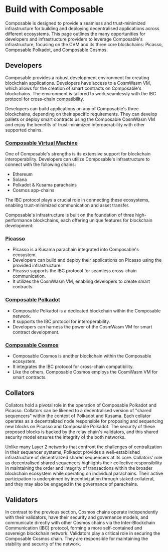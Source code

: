# Build with Composable

Composable is designed to provide a seamless and trust-minimized infrastructure for building and deploying decentralised applications across different ecosystems. This page outlines the many opportunities for developers and infrastructure providers to leverage Composable's infrastructure, focusing on the CVM and its three core blockchains: Picasso, Composable Polkadot, and Composable Cosmos.

## Developers
Composable provides a robust development environment for creating blockchain applications. Developers have access to a CosmWasm VM, which allows for the creation of smart contracts on Composable's blockchains. The environment is tailored to work seamlessly with the IBC protocol for cross-chain compatibility.

Developers can build applications on any of Composable's three blockchains, depending on their specific requirements. They can develop pallets or deploy smart contracts using the Composable CosmWasm VM and enjoy the benefits of trust-minimized interoperability with other supported chains.

### [Composable Virtual Machine](../technology/cvm.md)
One of Composable's strengths is its extensive support for blockchain interoperability. Developers can utilize Composable's infrastructure to connect with the following chains:

- Ethereum
- Solana
- Polkadot & Kusama parachains
- Cosmos app-chains

The IBC protocol plays a crucial role in connecting these ecosystems, enabling trust-minimized communication and asset transfer.

Composable's infrastructure is built on the foundation of three high-performance blockchains, each offering unique features for blockchain development:

### [Picasso](../networks/picasso-parachain-overview.md) 
- Picasso is a Kusama parachain integrated into Composable's ecosystem.
- Developers can build and deploy their applications on Picasso using the provided infrastructure.
- Picasso supports the IBC protocol for seamless cross-chain communication.
- It utilizes the CosmWasm VM, enabling developers to create smart contracts.

### [Composable Polkadot](../networks/composable-parachain-overview.md)
- Composable Polkadot is a dedicated blockchain within the Composable network.
- It supports the IBC protocol for interoperability.
- Developers can harness the power of the CosmWasm VM for smart contract development.

### [Composable Cosmos](../networks/centauri-chain.md)
- Composable Cosmos is another blockchain within the Composable ecosystem.
- It integrates the IBC protocol for cross-chain compatibility.
- Like the others, Composable Cosmos employs the CosmWasm VM for smart contracts.

## Collators
Collators hold a pivotal role in the operation of Composable Polkadot and Picasso. Collators can be likened to a decentralised version of "shared sequencers" within the context of Polkadot and Kusama. Each collator operates as a decentralized node responsible for proposing and sequencing new blocks on Picasso and Composable Polkadot. The security of these proposed blocks is backed by the relay chain's validators, and this shared security model ensures the integrity of the both networks. 

Unlike many Layer 2 networks that confront the challenges of centralization in their sequencer systems, Polkadot provides a well-established infrastructure of decentralized shared sequencers at its core. Collators' role as decentralised shared sequencers highlights their collective responsibility in maintaining the order and integrity of transactions within the broader blockchain ecosystem while operating on individual parachains. Their active participation is underpinned by incentivization through staked collateral, and they may also be engaged in the governance of parachains.

## Validators 
In contrast to the previous section, Cosmos chains operate independently with their validators, have their security and governance models, and communicate directly with other Cosmos chains via the Inter-Blockchain Communication (IBC) protocol, forming a more self-contained and sovereign blockchain network. Validators play a critical role in securing the Composable Cosmos chain. They are responsible for maintaining the stability and security of the network. 